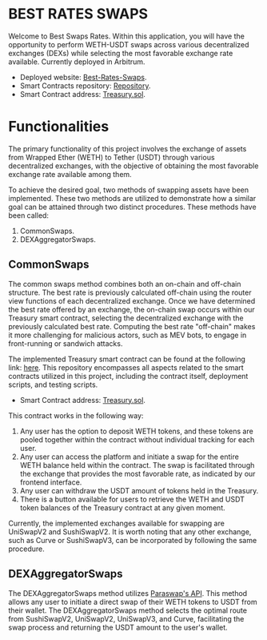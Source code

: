 # BEST RATES SWAPS

Welcome to Best Swaps Rates. Within this application, you will have the opportunity to perform WETH-USDT swaps across various decentralized exchanges (DEXs) while selecting the most favorable exchange rate available. Currently deployed in Arbitrum.

- Deployed website: [Best-Rates-Swaps](https://best-rates-swaps-ui.vercel.app/).
- Smart Contracts repository: [Repository](https://github.com/JMariadlcs/best-rate-swaps).
- Smart Contract address: [Treasury.sol](0x997d3168776d9AF7A60d3664E1e69704e72F38b0).

# Functionalities

The primary functionality of this project involves the exchange of assets from Wrapped Ether (WETH) to Tether (USDT) through various decentralized exchanges, with the objective of obtaining the most favorable exchange rate available among them.

To achieve the desired goal, two methods of swapping assets have been implemented. These two methods are utilized to demonstrate how a similar goal can be attained through two distinct procedures. These methods have been called:

1. CommonSwaps.
2. DEXAggregatorSwaps.

## CommonSwaps
The common swaps method combines both an on-chain and off-chain structure. The best rate is previously calculated off-chain using the router view functions of each decentralized exchange. Once we have determined the best rate offered by an exchange, the on-chain swap occurs within our Treasury smart contract, selecting the decentralized exchange with the previously calculated best rate. Computing the best rate "off-chain" makes it more challenging for malicious actors, such as MEV bots, to engage in front-running or sandwich attacks.

The implemented Treasury smart contract can be found at the following link: [here](https://github.com/JMariadlcs/best-rate-swaps). This repository encompasses all aspects related to the smart contracts utilized in this project, including the contract itself, deployment scripts, and testing scripts.

- Smart Contract address: [Treasury.sol](0x997d3168776d9AF7A60d3664E1e69704e72F38b0).

This contract works in the following way:
1. Any user has the option to deposit WETH tokens, and these tokens are pooled together within the contract without individual tracking for each user.
2. Any user can access the platform and initiate a swap for the entire WETH balance held within the contract. The swap is facilitated through the exchange that provides the most favorable rate, as indicated by our frontend interface.
3. Any user can withdraw the USDT amount of tokens held in the Treasury.
4. There is a button available for users to retrieve the WETH and USDT token balances of the Treasury contract at any given moment.

Currently, the implemented exchanges available for swapping are UniSwapV2 and SushiSwapV2. It is worth noting that any other exchange, such as Curve or SushiSwapV3, can be incorporated by following the same procedure.

## DEXAggregatorSwaps
The DEXAggregatorSwaps method utilizes [Paraswap's API](https://www.paraswap.io/). This method allows any user to initiate a direct swap of their WETH tokens to USDT from their wallet. The DEXAggregatorSwaps method selects the optimal route from SushiSwapV2, UniSwapV2, UniSwapV3, and Curve, facilitating the swap process and returning the USDT amount to the user's wallet.